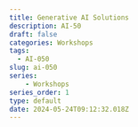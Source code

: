 ```yaml
---
title: Generative AI Solutions
description: AI-50
draft: false
categories: Workshops
tags: 
  - AI-050
slug: ai-050
series:
    - Workshops
series_order: 1
type: default
date: 2024-05-24T09:12:32.018Z
---
```


